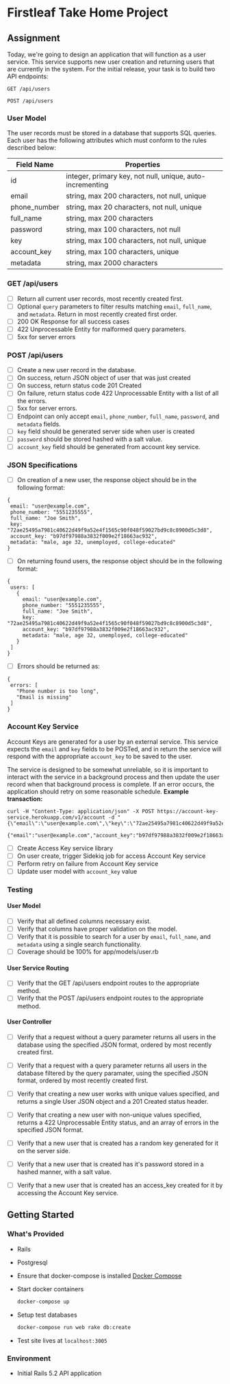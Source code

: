 # Firstleaf Take Home Project

## Assignment
Today, we're going to design an application that will function as a user service.
This service supports new user creation and returning users that are currently
in the system. For the initial release, your task is to build two API endpoints:

`GET /api/users`

`POST /api/users`

### User Model

The user records must be stored in a database that supports SQL queries. Each
user has the following attributes which must conform to the rules described
below:

| Field Name   | Properties                                                |
| ------------ | --------------------------------------------------------- |
| id           | integer, primary key, not null, unique, auto-incrementing |
| email        | string, max 200 characters, not null, unique              |
| phone_number | string, max 20 characters, not null, unique               |
| full_name    | string, max 200 characters                                |
| password     | string, max 100 characters, not null                      |
| key          | string, max 100 characters, not null, unique              |
| account_key  | string, max 100 characters, unique                        |
| metadata     | string, max 2000 characters                               |

### GET /api/users

- [ ] Return all current user records, most recently created first.
- [ ] Optional `query` parameters to filter results matching `email`, `full_name`,
    and `metadata`. Return in most recently created first order.
- [ ] 200 OK Response for all success cases
- [ ] 422 Unprocessable Entity for malformed query parameters.
- [ ] 5xx for server errors

### POST /api/users

- [ ] Create a new user record in the database.
- [ ] On success, return JSON object of user that was just created
- [ ] On success, return status code 201 Created
- [ ] On failure, return status code 422 Unprocessable Entity with a list of all
    the errors.
- [ ] 5xx for server errors.
- [ ] Endpoint can only accept `email`, `phone_number`, `full_name`, `password`,
    and `metadata` fields.
- [ ] `key` field should be generated server side when user is created
- [ ] `password` should be stored hashed with a salt value.
- [ ] `account_key` field should be generated from account key service.

### JSON Specifications

- [ ] On creation of a new user, the response object should be in the following
    format:
```
{
 email: "user@example.com",
 phone_number: "5551235555",
 full_name: "Joe Smith",
 key: "72ae25495a7981c40622d49f9a52e4f1565c90f048f59027bd9c8c8900d5c3d8",
 account_key: "b97df97988a3832f009e2f18663ac932",
 metadata: "male, age 32, unemployed, college-educated"
}
```
- [ ] On returning found users, the response object should be in the following
    format:
```
{
 users: [
   {
     email: "user@example.com",
     phone_number: "5551235555",
     full_name: "Joe Smith",
     key: "72ae25495a7981c40622d49f9a52e4f1565c90f048f59027bd9c8c8900d5c3d8",
     account_key: "b97df97988a3832f009e2f18663ac932",
     metadata: "male, age 32, unemployed, college-educated"
   }
 ]
}
```
- [ ] Errors should be returned as:
```
{
 errors: [
   "Phone number is too long",
   "Email is missing"
 ]
}
```

### Account Key Service

Account Keys are generated for a user by an external service. This service
expects the `email` and `key` fields to be POSTed, and in return the service
will respond with the appropriate `account_key` to be saved to the user.

The service is designed to be somewhat unreliable, so it is important to
interact with the service in a background process and then update the user
record when that background process is complete. If an error occurs, the
application should retry on some reasonable schedule.
**Example transaction:**
```
curl -H "Content-Type: application/json" -X POST https://account-key-service.herokuapp.com/v1/account -d "{\"email\":\"user@example.com\",\"key\":\"72ae25495a7981c40622d49f9a52e4f1565c90f048f59027bd9c8c8900d5c3d8\"}"

{"email":"user@example.com","account_key":"b97df97988a3832f009e2f18663ac932"}
```

- [ ] Create Access Key service library
- [ ] On user create, trigger Sidekiq job for access Account Key service
- [ ] Perform retry on failure from Account Key service
- [ ] Update user model with `account_key` value

### Testing
#### User Model
- [ ] Verify that all defined columns necessary exist.
- [ ] Verify that columns have proper validation on the model.
- [ ] Verify that it is possible to search for a user by `email`, `full_name`,
    and `metadata` using a single search functionality.
- [ ] Coverage should be 100% for app/models/user.rb

#### User Service Routing
- [ ] Verify that the GET /api/users endpoint routes to the appropriate method.
- [ ] Verify that the POST /api/users endpoint routes to the appropriate method.

#### User Controller
- [ ] Verify that a request without a query parameter returns all users in the
    database using the specified JSON format, ordered by most recently created
    first.
- [ ] Verify that a request with a query parameter returns all users in the
    database filtered by the query paramater, using the specified JSON format,
    ordered by most recently created first.
- [ ] Verify that creating a new user works with unique values specified, and
    returns a single User JSON object and a 201 Created status header.
- [ ] Verify that creating a new user with non-unique values specified, returns
    a 422 Unprocessable Entity status, and an array of errors in the specified
    JSON format.
- [ ] Verify that a new user that is created has a random key generated for it on
    the server side.
- [ ] Verify that a new user that is created has it's password stored in a hashed
    manner, with a salt value.
- [ ] Verify that a new user that is created has an access_key created for it by
    accessing the Account Key service.


## Getting Started

### What's Provided
- Rails
- Postgresql

- Ensure that docker-compose is installed [Docker Compose](https://docs.docker.com/compose/install/#prerequisites)

- Start docker containers
  ```bash
  docker-compose up
  ```

- Setup test databases
  ```bash
  docker-compose run web rake db:create
  ```

- Test site lives at `localhost:3005`

### Environment
- Initial Rails 5.2 API application
